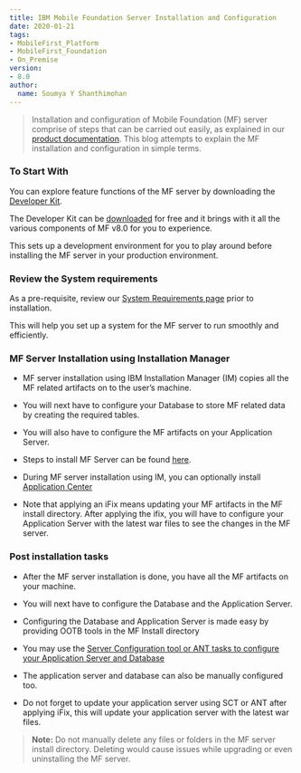 ```yaml
---
title: IBM Mobile Foundation Server Installation and Configuration
date: 2020-01-21
tags:
- MobileFirst_Platform
- MobileFirst_Foundation
- On_Premise
version:
- 8.0
author:
  name: Soumya Y Shanthimohan
---
```


>Installation and configuration of Mobile Foundation (MF) server comprise of steps that can be carried out easily, as explained in our [product documentation](https://mobilefirstplatform.ibmcloud.com/tutorials/en/foundation/8.0/installation-configuration/). This blog attempts to explain the MF installation and configuration in simple terms.

### To Start With

You can explore feature functions of the MF server by downloading the [Developer Kit](https://mobilefirstplatform.ibmcloud.com/tutorials/en/foundation/8.0/installation-configuration/development/).

The Developer Kit can be [downloaded](http://mobilefirstplatform.ibmcloud.com/downloads/#developer-kit) for free and it brings with it all the various components of MF v8.0 for you to experience.

This sets up a development environment for you to play around before installing the MF server in your production environment.

### Review the System requirements

As a pre-requisite, review our [System Requirements page](http://mobilefirstplatform.ibmcloud.com/tutorials/en/foundation/8.0/product-overview/requirements/) prior to installation.

This will help you set up a system for the MF server to run smoothly and efficiently.

### MF Server Installation using Installation Manager

- MF server installation using IBM Installation Manager (IM) copies all the MF related artifacts on to the user’s machine.

- You will next have to configure your Database to store MF related data by creating the required tables.

- You will also have to configure the MF artifacts on your Application Server.

- Steps to install MF Server can be found [here](http://mobilefirstplatform.ibmcloud.com/tutorials/en/foundation/8.0/installation-configuration/production/prod-env/).

- During MF server installation using IM, you can optionally install [Application Center](https://mobilefirstplatform.ibmcloud.com/tutorials/en/foundation/8.0/appcenter/)

- Note that applying an iFix means updating your MF artifacts in the MF install directory. After applying the ifix, you will have to configure your Application Server with the latest war files to see the changes in the MF server.


### Post installation tasks

- After the MF server installation is done, you have all the MF artifacts on your machine.

- You will next have to configure the Database and the Application Server.

- Configuring the Database and Application Server is made easy by providing OOTB tools in the MF Install directory

- You may use the [Server Configuration tool or ANT tasks to configure your Application Server and Database](https://mobilefirstplatform.ibmcloud.com/tutorials/ru/foundation/8.0/installation-configuration/production/prod-env/appserver/#installing-with-the-server-configuration-tool)

- The application server and database can also be manually configured too.

- Do not forget to update your application server using SCT or ANT after applying iFix, this will update your application server with the latest war files.

>**Note:** Do not manually delete any files or folders in the MF server install directory. Deleting would cause issues while upgrading or even uninstalling the MF server.
